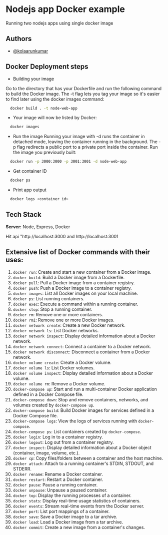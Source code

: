 # Nodejs app Docker example

Running two nodejs apps using single docker image

## Authors

- [@kolaarunkumar](https://github.com/kolaarunkumar)

## Docker Deployment steps

- Building your image

Go to the directory that has your Dockerfile and run the following command to build the Docker image. The -t flag lets you tag your image so it's easier to find later using the docker images command:

```bash
  docker build . -t node-web-app
```

- Your image will now be listed by Docker:

```bash
  docker images
```

- Run the image
  Running your image with -d runs the container in detached mode, leaving the container running in the background. The -p flag redirects a public port to a private port inside the container. Run the image you previously built:

```bash
  docker run -p 3000:3000 -p 3001:3001 -d node-web-app
```

- Get container ID

```bash
  docker ps
```

- Print app output

```bash
  docker logs <container id>
```

## Tech Stack

**Server:** Node, Express, Docker

Hit api "http://localhost:3000 and http://localhost:3001

## Extensive list of Docker commands with their uses:

1. `docker run`: Create and start a new container from a Docker image.
2. `docker build`: Build a Docker image from a Dockerfile.
3. `docker pull`: Pull a Docker image from a container registry.
4. `docker push`: Push a Docker image to a container registry.
5. `docker images`: List all Docker images on your local machine.
6. `docker ps`: List running containers.
7. `docker exec`: Execute a command within a running container.
8. `docker stop`: Stop a running container.
9. `docker rm`: Remove one or more containers.
10. `docker rmi`: Remove one or more Docker images.
11. `docker network create`: Create a new Docker network.
12. `docker network ls`: List Docker networks.
13. `docker network inspect`: Display detailed information about a Docker network.
14. `docker network connect`: Connect a container to a Docker network.
15. `docker network disconnect`: Disconnect a container from a Docker network.
16. `docker volume create`: Create a Docker volume.
17. `docker volume ls`: List Docker volumes.
18. `docker volume inspect`: Display detailed information about a Docker volume.
19. `docker volume rm`: Remove a Docker volume.
20. `docker-compose up`: Start and run a multi-container Docker application defined in a Docker Compose file.
21. `docker-compose down`: Stop and remove containers, networks, and volumes created by `docker-compose up`.
22. `docker-compose build`: Build Docker images for services defined in a Docker Compose file.
23. `docker-compose logs`: View the logs of services running with `docker-compose`.
24. `docker-compose ps`: List containers created by `docker-compose`.
25. `docker login`: Log in to a container registry.
26. `docker logout`: Log out from a container registry.
27. `docker inspect`: Display detailed information about a Docker object (container, image, volume, etc.).
28. `docker cp`: Copy files/folders between a container and the host machine.
29. `docker attach`: Attach to a running container's STDIN, STDOUT, and STDERR.
30. `docker rename`: Rename a Docker container.
31. `docker restart`: Restart a Docker container.
32. `docker pause`: Pause a running container.
33. `docker unpause`: Unpause a paused container.
34. `docker top`: Display the running processes of a container.
35. `docker stats`: Display real-time usage statistics of containers.
36. `docker events`: Stream real-time events from the Docker server.
37. `docker port`: List port mappings of a container.
38. `docker save`: Save a Docker image to a tar archive.
39. `docker load`: Load a Docker image from a tar archive.
40. `docker commit`: Create a new image from a container's changes.

